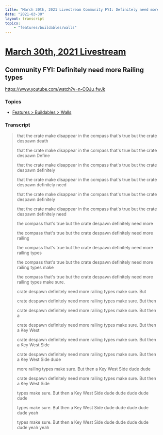 ```yaml
---
title: "March 30th, 2021 Livestream Community FYI: Definitely need more Railing types"
date: "2021-03-30"
layout: transcript
topics:
    - "features/buildables/walls"
---
```

# [March 30th, 2021 Livestream](../2021-03-30.md)
## Community FYI: Definitely need more Railing types
https://www.youtube.com/watch?v=n-OQJu_fwJk

### Topics
* [Features > Buildables > Walls](../topics/features/buildables/walls.md)

### Transcript

> that the crate make disappear in
the compass that's true but the
crate despawn death
>
> that the crate make disappear in
the compass that's true but the
crate despawn Define
>
> that the crate make disappear in
the compass that's true but the
crate despawn definitely
>
> that the crate make disappear in
the compass that's true but the
crate despawn definitely need
>
> that the crate make disappear in
the compass that's true but the
crate despawn definitely
>
> that the crate make disappear in
the compass that's true but the
crate despawn definitely need
>
> the compass that's true but the
crate despawn definitely need
more
>
> the compass that's true but the
crate despawn definitely need
more railing
>
> the compass that's true but the
crate despawn definitely need
more railing types
>
> the compass that's true but the
crate despawn definitely need
more railing types make
>
> the compass that's true but the
crate despawn definitely need
more railing types make sure.
>
> crate despawn definitely need
more railing types make sure.
But
>
> crate despawn definitely need
more railing types make sure.
But then
>
> crate despawn definitely need
more railing types make sure.
But then a
>
> crate despawn definitely need
more railing types make sure.
But then a Key West
>
> crate despawn definitely need
more railing types make sure.
But then a Key West Side
>
> crate despawn definitely need
more railing types make sure.
But then a Key West Side dude
>
> more railing types make sure.
But then a Key West Side dude
dude
>
> crate despawn definitely need
more railing types make sure.
But then a Key West Side
>
> types make sure. But then a Key
West Side dude dude dude dude
dude
>
> types make sure. But then a Key
West Side dude dude dude dude
dude yeah
>
> types make sure. But then a Key
West Side dude dude dude dude
dude yeah yeah
